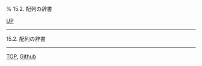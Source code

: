 % 15.2. 配列の辞書

[UP](15.html)  

---

15.2. 配列の辞書


---
[TOP](index.html),  [Github](https://github.com/nptcl/npt-japanese)

